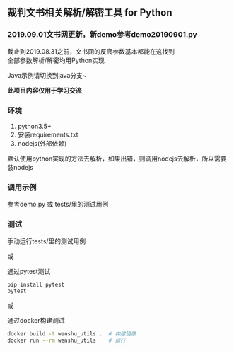 ## 裁判文书相关解析/解密工具 for Python

### 2019.09.01文书网更新，新demo参考demo20190901.py

截止到2019.08.31之前，文书网的反爬参数基本都能在这找到  
全部参数解析/解密均用Python实现

Java示例请切换到java分支~

**此项目内容仅用于学习交流**

### 环境
1. python3.5+
2. 安装requirements.txt
3. nodejs(外部依赖)

默认使用python实现的方法去解析，如果出错，则调用nodejs去解析，所以需要装nodejs

### 调用示例
参考demo.py 或 tests/里的测试用例 

### 测试
手动运行tests/里的测试用例

或

通过pytest测试
```bash
pip install pytest
pytest
```

或

通过docker构建测试
```bash
docker build -t wenshu_utils .  # 构建镜像
docker run --rm wenshu_utils    # 运行
```
